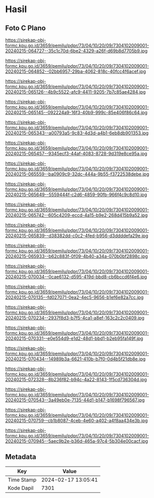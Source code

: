 # Hasil

## Foto C Plano

https://sirekap-obj-formc.kpu.go.id/3659/pemilu/pdpr/73/04/10/20/09/7304102009001-20240215-064727--35c1c70d-6be2-4329-a26f-d69b8d7705b9.jpg

https://sirekap-obj-formc.kpu.go.id/3659/pemilu/pdpr/73/04/10/20/09/7304102009001-20240215-064852--02bb6957-29ba-4062-818c-40fcc4f6acef.jpg

https://sirekap-obj-formc.kpu.go.id/3659/pemilu/pdpr/73/04/10/20/09/7304102009001-20240215-065126--4b9c5522-afc9-4411-9205-7b7c85ae4284.jpg

https://sirekap-obj-formc.kpu.go.id/3659/pemilu/pdpr/73/04/10/20/09/7304102009001-20240215-065145--092224a9-16f3-40b9-999c-85e406f86c64.jpg

https://sirekap-obj-formc.kpu.go.id/3659/pemilu/pdpr/73/04/10/20/09/7304102009001-20240215-065343--a00793a5-9c83-4d3d-a4b1-6eb8db901353.jpg

https://sirekap-obj-formc.kpu.go.id/3659/pemilu/pdpr/73/04/10/20/09/7304102009001-20240215-065457--9345ecf3-44af-4083-8728-9d319e8ce95a.jpg

https://sirekap-obj-formc.kpu.go.id/3659/pemilu/pdpr/73/04/10/20/09/7304102009001-20240215-065559--ba0909c9-32dc-444a-9b55-f3722538debe.jpg

https://sirekap-obj-formc.kpu.go.id/3659/pemilu/pdpr/73/04/10/20/09/7304102009001-20240215-065649--5559444f-c2d6-4859-90fb-966f4c9c8d10.jpg

https://sirekap-obj-formc.kpu.go.id/3659/pemilu/pdpr/73/04/10/20/09/7304102009001-20240215-065742--605c4209-eccd-4a15-b9e2-268d415b9a52.jpg

https://sirekap-obj-formc.kpu.go.id/3659/pemilu/pdpr/73/04/10/20/09/7304102009001-20240215-065839--d38382dd-c0c2-4fed-b956-d3ddddefa29e.jpg

https://sirekap-obj-formc.kpu.go.id/3659/pemilu/pdpr/73/04/10/20/09/7304102009001-20240215-065933--b62c883f-0f09-4b40-a34a-070b0bf2898c.jpg

https://sirekap-obj-formc.kpu.go.id/3659/pemilu/pdpr/73/04/10/20/09/7304102009001-20240215-070034--0cae6132-d595-419d-bbd8-cb6bccd6f4e6.jpg

https://sirekap-obj-formc.kpu.go.id/3659/pemilu/pdpr/73/04/10/20/09/7304102009001-20240215-070135--fd027071-0ea2-4ec5-9656-b1ef6e82a7cc.jpg

https://sirekap-obj-formc.kpu.go.id/3659/pemilu/pdpr/73/04/10/20/09/7304102009001-20240215-070234--2937f8d3-b7f5-4ca1-a8ef-163c2c2c0409.jpg

https://sirekap-obj-formc.kpu.go.id/3659/pemilu/pdpr/73/04/10/20/09/7304102009001-20240215-070331--e0e554d9-e1d2-48d1-bbd1-b2eb95fa149f.jpg

https://sirekap-obj-formc.kpu.go.id/3659/pemilu/pdpr/73/04/10/20/09/7304102009001-20240215-070434--14989b3a-6621-410b-b7f0-0d4b5f21db8e.jpg

https://sirekap-obj-formc.kpu.go.id/3659/pemilu/pdpr/73/04/10/20/09/7304102009001-20240215-072328--8b236f82-b94c-4a22-8143-1f5cd736304d.jpg

https://sirekap-obj-formc.kpu.go.id/3659/pemilu/pdpr/73/04/10/20/09/7304102009001-20240215-070543--3a49eb0e-7135-44d1-b147-b1698f796567.jpg

https://sirekap-obj-formc.kpu.go.id/3659/pemilu/pdpr/73/04/10/20/09/7304102009001-20240215-070759--cb1b8087-4ceb-4e60-a402-a4f8aa434e3b.jpg

https://sirekap-obj-formc.kpu.go.id/3659/pemilu/pdpr/73/04/10/20/09/7304102009001-20240215-070945--5aec9b2e-b36d-465a-97c4-5b304e00cacf.jpg


## Metadata

| Key        | Value               |
| ---------- | ------------------- |
| Time Stamp | 2024-02-17 13:05:41 |
| Kode Dapil | 7301                |



